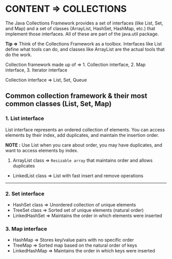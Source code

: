 # CONTENT => COLLECTIONS

The Java Collections Framework provides a set of interfaces (like List, Set, and Map) and a set of classes (ArrayList, HashSet, HashMap, etc.) that implement those interfaces. All of these are part of the java.util package.

**Tip =>** Think of the Collections Framework as a toolbox. Interfaces like List define what tools can do, and classes like ArrayList are the actual tools that do the work.

Collection framework made up of => 1. Collection interface, 2. Map interface, 3. Iterator interface

Collection interface => List<E>, Set<E>, Queue<E>

## Common collection framework & their most common classes (List, Set, Map)

### 1. List interface

List interface represents an ordered collection of elements. You can access elements by their index, add duplicates, and maintain the insertion order.

**NOTE :** Use List when you care about order, you may have duplicates, and want to access elements by index.

1. ArrayList class    => `Resizable array` that maintains order and allows duplicates

- LinkedList class   => List with fast insert and remove operations
























----- 

### 2. Set interface

- HashSet class => Unordered collection of unique elements
- TreeSet class => Sorted set of unique elements (natural order)
- LinkedHashSet => Maintains the order in which elements were inserted

### 3. Map interface

- HashMap       => Stores key/value pairs with no specific order
- TreeMap       => Sorted map based on the natural order of keys
- LinkedHashMap => Maintains the order in which keys were inserted
